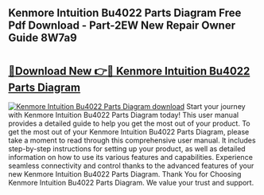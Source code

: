 ## Kenmore Intuition Bu4022 Parts Diagram Free Pdf Download - Part-2EW New Repair Owner Guide 8W7a9

# <h2><a href="http://dfpnc9p.blite.top/?on=Kenmore+Intuition+Bu4022+Parts+Diagram">🔗Download New 👉🔴 Kenmore Intuition Bu4022 Parts Diagram</a></h2>

[![Kenmore Intuition Bu4022 Parts Diagram download](https://i.imgur.com/lujVjoI.png)](http://dfpnc9p.blite.top/?on=Kenmore+Intuition+Bu4022+Parts+Diagram)
Start your journey with Kenmore Intuition Bu4022 Parts Diagram today! This user manual provides a detailed guide to help you get the most out of your product. To get the most out of your Kenmore Intuition Bu4022 Parts Diagram, please take a moment to read through this comprehensive user manual. It includes step-by-step instructions for setting up your product, as well as detailed information on how to use its various features and capabilities. Experience seamless connectivity and control thanks to the advanced features of your new Kenmore Intuition Bu4022 Parts Diagram. Thank You for Choosing Kenmore Intuition Bu4022 Parts Diagram. We value your trust and support.
